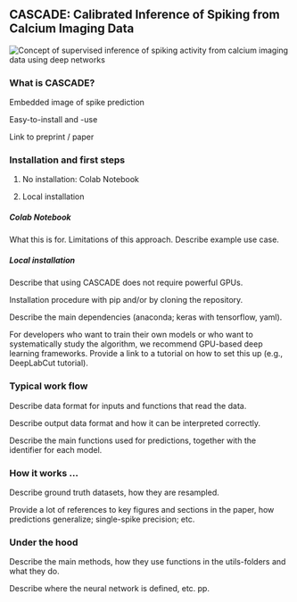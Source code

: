 ## CASCADE: Calibrated Inference of Spiking from Calcium Imaging Data

![Concept of supervised inference of spiking activity from calcium imaging data using deep networks](https://github.com/HelmchenLabSoftware/Calibrated-inference-of-spiking/blob/master/Figure%20concept.png)

### What is CASCADE?
Embedded image of spike prediction

Easy-to-install and -use

Link to preprint / paper

### Installation and first steps

1. No installation: Colab Notebook

2. Local installation

##### Colab Notebook
What this is for. Limitations of this approach. Describe example use case.

##### Local installation
Describe that using CASCADE does not require powerful GPUs.

Installation procedure with pip and/or by cloning the repository.

Describe the main dependencies (anaconda; keras with tensorflow, yaml).

For developers who want to train their own models or who want to systematically study the algorithm, we recommend GPU-based deep learning frameworks. Provide a link to a tutorial on how to set this up (e.g., DeepLabCut tutorial).


### Typical work flow

Describe data format for inputs and functions that read the data. 

Describe output data format and how it can be interpreted correctly. 

Describe the main functions used for predictions, together with the identifier for each model.

### How it works ...

Describe ground truth datasets, how they are resampled. 

Provide a lot of references to key figures and sections in the paper, how predictions generalize; single-spike precision; etc.

### Under the hood

Describe the main methods, how they use functions in the utils-folders and what they do.

Describe where the neural network is defined, etc. pp.


